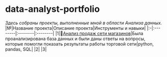 # data-analyst-portfolio
_Здесь собраны проекты, выполненные мной в области Анализа данных._
|№|Название проекта|Описание проекта|Инструменты и навыки|
|:-|:--------|:--------|:--------|
|1|:money_with_wings:[Анализ продаж сети магазинов](https://github.com/Olesya-Khlybova/data-analyst-portfolio/tree/main/sql_shops_sales)|Была проанализирована база данных и были даны ответы на вопросы, которые помогли показать результаты работы торговой сети|python, pandas, SQL|
|2| 
|3| 
